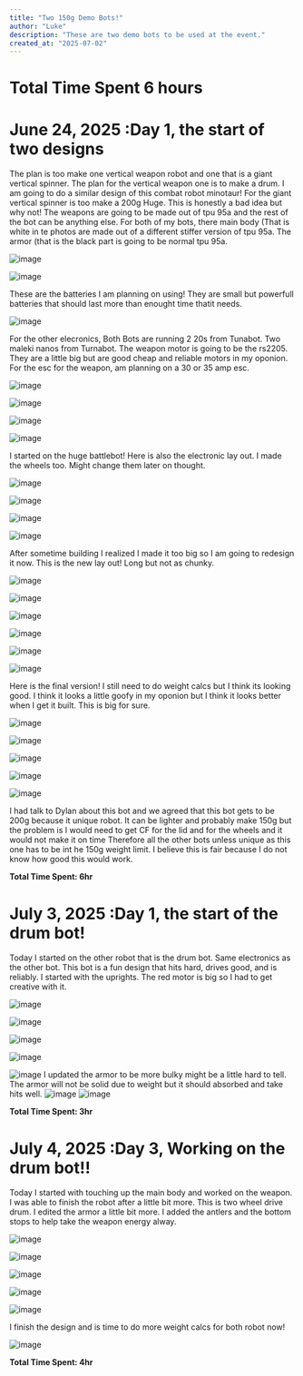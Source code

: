 ```yaml
---
title: "Two 150g Demo Bots!"
author: "Luke"
description: "These are two demo bots to be used at the event."
created_at: "2025-07-02"
---
```


# Total Time Spent 6 hours

# June 24, 2025 :Day 1, the start of two designs

The plan is too make one vertical weapon robot and one that is a giant vertical spinner. The plan for the vertical weapon one is to make a drum. I am going to do a similar design of this combat robot minotaur! For the giant vertical spinner is too make a 200g Huge. This is honestly a bad idea but why not! The weapons are going to be made out of tpu 95a and the rest of the bot can be anything else. For both of my bots, there main body (That is white in te photos are made out of a different stiffer version of tpu 95a. The armor (that is the black part is going to be normal tpu 95a. 

![image](https://github.com/user-attachments/assets/6945f394-fc96-49d3-a8f4-7a044664114f)

![image](https://github.com/user-attachments/assets/8a5ab1c0-5649-4e6e-b648-627f424e665d)

These are the batteries I am planning on using! They are small but powerfull batteries that should last more than enought time thatit needs. 

![image](https://github.com/user-attachments/assets/12f260e6-349c-4435-b7b6-836fd9a40ece)

For the other elecronics, Both Bots are running 2 20s from Tunabot. Two maleki nanos from Turnabot. The weapon motor is going to be the rs2205. They are a little big but are good cheap and reliable motors in my oponion. For the esc for the weapon, am planning on a 30 or 35 amp esc. 

![image](https://github.com/user-attachments/assets/1c917aae-2117-49b6-9208-66026d9d69fb)

![image](https://github.com/user-attachments/assets/86ce87c8-3e2c-4b40-bd4c-ef57990cfc0d)

![image](https://github.com/user-attachments/assets/c5ae10c7-111c-44c1-be4a-859a3f9a0a9e)



![image](https://github.com/user-attachments/assets/0443122b-0e6b-4fcf-b5cc-acaf31d59ae8)


I started on the huge battlebot! Here is also the electronic lay out. I made the wheels too. Might change them later on thought.

![image](https://github.com/user-attachments/assets/6592cac2-bbac-4c97-8fc4-3b36b9719a04)

![image](https://github.com/user-attachments/assets/3a1d43c4-cac3-44b8-a2a8-6cd2c24948b0)

![image](https://github.com/user-attachments/assets/198efbd1-ad6f-4b88-9aa6-7b1f596b33c6)

![image](https://github.com/user-attachments/assets/a9cf9818-a732-464f-9f7c-ecb3911c3860)

After sometime building I realized I made it too big so I am going to redesign it now.
This is the new lay out! Long but not as chunky. 

![image](https://github.com/user-attachments/assets/29a34fbe-db5c-46c2-8945-30b0f5530578)

![image](https://github.com/user-attachments/assets/0aab843d-24c0-479d-9e99-808fd69bf201)


![image](https://github.com/user-attachments/assets/64c12dee-bc2d-4c40-8013-53e5dda5636d)


![image](https://github.com/user-attachments/assets/bad7c1f0-6cca-42d5-9632-b17c0a735fca)

![image](https://github.com/user-attachments/assets/556eff32-f5c9-4ca2-9537-d39a9d5338f8)

![image](https://github.com/user-attachments/assets/62457d67-3630-4695-91b0-2862f8307830)

Here is the final version! I still need to do weight calcs but I think its looking good. I think it looks a little goofy in my oponion but I think it looks better when I get it built. This is big for sure.

![image](https://github.com/user-attachments/assets/11e56c2a-8e54-43fb-8495-8494f2e5f72d)

![image](https://github.com/user-attachments/assets/dbd1e8a3-830c-4c07-9ac1-8f49323abb82)

![image](https://github.com/user-attachments/assets/defc6f90-19d9-4243-88c2-cb75ceeab8de)

![image](https://github.com/user-attachments/assets/7ee304cf-51d2-48ca-87f0-1278366a344c)





![image](https://github.com/user-attachments/assets/53ecf63f-9848-46e4-8f45-955a35755e81)


I had talk to Dylan about this bot and we agreed that this bot gets to be 200g because it unique robot. It can be lighter and probably make 150g but the problem is I would need to get CF for the lid and for the wheels and it would not make it on time Therefore all the other bots unless unique as this one has to be int he 150g weight limit. I believe this is fair because I do not know how good this would work. 

**Total Time Spent: 6hr**

# July 3, 2025 :Day 1, the start of the drum bot!

Today I started on the other robot that is the drum bot. Same electronics as the other bot. This bot is a fun design that hits hard, drives good, and is reliably. I started with the uprights. The red motor is big so I had to get creative with it. 

![image](https://github.com/user-attachments/assets/ae919811-f6c0-4aee-98be-b59f77d357aa)

![image](https://github.com/user-attachments/assets/e353c1e0-3efe-422c-9614-f0b6866163d0)

![image](https://github.com/user-attachments/assets/81ea68ce-695d-437c-a10c-cf927250756b)

![image](https://github.com/user-attachments/assets/26c9dca0-14ec-4b41-b10b-c90aa0476709)

![image](https://github.com/user-attachments/assets/6985acae-30fd-438a-b758-951aa127f1db)
I updated the armor to be more bulky might be a little hard to tell. The armor will not be solid due to weight but it should absorbed and take hits well.
![image](https://github.com/user-attachments/assets/a92bf341-08a6-446c-b198-9cd155c82a7e)
![image](https://github.com/user-attachments/assets/c775dd0e-82ee-484c-b400-714ecbd1a22b)

**Total Time Spent: 3hr**

# July 4, 2025 :Day 3, Working on the drum bot!!

Today I started with touching up the main body and worked on the weapon. I was able to finish the robot after a little bit more. This is two wheel drive drum. I edited the armor a little bit more. I added the antlers and the bottom stops to help take the weapon energy alway. 

![image](https://github.com/user-attachments/assets/49ce5225-b3aa-4e12-af56-0a6cee055463)

![image](https://github.com/user-attachments/assets/a2186235-faf4-4fca-ba36-715559a3b1f1)

![image](https://github.com/user-attachments/assets/43f64895-805d-4d7c-9667-3d6a9343188e)

![image](https://github.com/user-attachments/assets/c2b8c11d-c178-4ac8-9757-5a59893361f1)

![image](https://github.com/user-attachments/assets/76ca4260-305b-4016-8a65-b400a984c9a8)

I finish the design and is time to do more weight calcs for both robot now!

![image](https://github.com/user-attachments/assets/3712cd97-8cf3-401a-ba25-8560633e3af4)


**Total Time Spent: 4hr**
